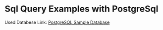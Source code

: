 # Sql Query Examples with PostgreSql

Used Databese Link: [PostgreSQL Sample Database](https://www.postgresqltutorial.com/postgresql-getting-started/postgresql-sample-database/)
